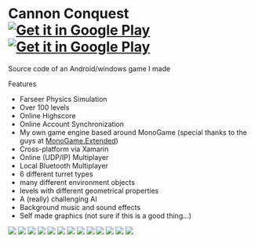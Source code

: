 Cannon Conquest [![Get it in Google Play](https://developer.android.com/images/brand/en_generic_rgb_wo_45.png)](https://play.google.com/store/apps/details?id=com.blackforestbytes.griddominance.iab) [![Get it in Google Play](https://developer.android.com/images/brand/en_generic_rgb_wo_45.png)](https://play.google.com/store/apps/details?id=com.blackforestbytes.griddominance.full)
===============

Source code of an Android/windows game I made

Features
 - Farseer Physics Simulation
 - Over 100 levels
 - Online Highscore
 - Online Account Synchronization
 - My own game engine based around MonoGame (special thanks to the guys at [MonoGame.Extended](https://github.com/craftworkgames/MonoGame.Extended))
 - Cross-platform via Xamarin
 - Online (UDP/IP) Multiplayer
 - Local Bluetooth Multiplayer
 - 6 different turret types
 - many different environment objects
 - levels with different geometrical properties
 - A (really) challenging AI
 - Background music and sound effects
 - Self made graphics (not sure if this is a good thing...)

![](https://raw.githubusercontent.com/Mikescher/GridDominance/master/Data/Screenshots/Shot_04.png)
![](https://raw.githubusercontent.com/Mikescher/GridDominance/master/Data/Screenshots/Shot_01.png)
![](https://raw.githubusercontent.com/Mikescher/GridDominance/master/Data/Screenshots/Shot_03.png)
![](https://raw.githubusercontent.com/Mikescher/GridDominance/master/Data/Screenshots/Shot_05.png)
![](https://raw.githubusercontent.com/Mikescher/GridDominance/master/Data/Screenshots/Shot_08.png)
![](https://raw.githubusercontent.com/Mikescher/GridDominance/master/Data/Screenshots/Shot_07.png)
![](https://raw.githubusercontent.com/Mikescher/GridDominance/master/Data/Screenshots/Shot_09.png)
![](https://raw.githubusercontent.com/Mikescher/GridDominance/master/Data/Screenshots/Shot_12.png)
![](https://raw.githubusercontent.com/Mikescher/GridDominance/master/Data/Screenshots/Shot_10.png)
![](https://raw.githubusercontent.com/Mikescher/GridDominance/master/Data/Screenshots/Shot_13.png)
![](https://raw.githubusercontent.com/Mikescher/GridDominance/master/Data/Screenshots/Shot_11.png)
![](https://raw.githubusercontent.com/Mikescher/GridDominance/master/Data/Screenshots/Shot_02.png)
![](https://raw.githubusercontent.com/Mikescher/GridDominance/master/Data/Screenshots/Shot_06.png)
